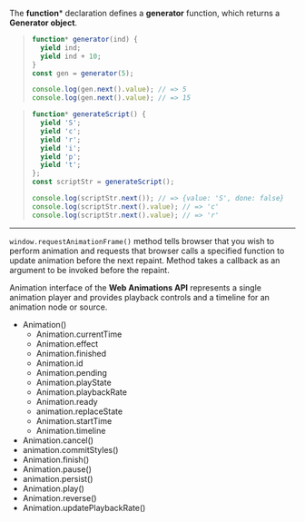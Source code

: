 The **function*** declaration defines a **generator** function, which returns a **Generator object**.
> ```javascript
> function* generator(ind) {
>   yield ind;
>   yield ind + 10;
> }
> const gen = generator(5);
> 
> console.log(gen.next().value); // => 5
> console.log(gen.next().value); // => 15
> ```

> ```javascript
> function* generateScript() {
>   yield 'S';
>   yield 'c';
>   yield 'r';
>   yield 'i';
>   yield 'p';
>   yield 't';
> };
> const scriptStr = generateScript();
>
> console.log(scriptStr.next()); // => {value: 'S', done: false}
> console.log(scriptStr.next().value); // => 'c'
> console.log(scriptStr.next().value); // => 'r'
> ```
___

``window.requestAnimationFrame()`` method tells browser that you wish to perform animation and requests that browser calls a specified function to update animation before the next repaint. Method takes a callback as an argument to be invoked before the repaint.

Animation interface of the **Web Animations API** represents a single animation player and provides playback controls and a timeline for an animation node or source.
+ Animation()
    - Animation.currentTime
    - Animation.effect
    - Animation.finished
    - Animation.id
    - Animation.pending
    - Animation.playState
    - Animation.playbackRate
    - Animation.ready
    - animation.replaceState
    - Animation.startTime
    - Animation.timeline
 + Animation.cancel()
 + animation.commitStyles()
 + Animation.finish()
 + Animation.pause()
 + animation.persist()
 + Animation.play()
 + Animation.reverse()
 + Animation.updatePlaybackRate()
 





